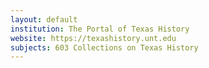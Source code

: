 ```yaml
---
layout: default
institution: The Portal of Texas History
website: https://texashistory.unt.edu
subjects: 603 Collections on Texas History
---
```

